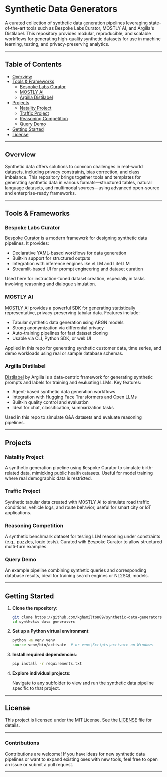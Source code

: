 # Synthetic Data Generators

A curated collection of synthetic data generation pipelines leveraging state-of-the-art tools such as Bespoke Labs Curator, MOSTLY AI, and Argilla's Distilabel. This repository provides modular, reproducible, and scalable workflows for generating high-quality synthetic datasets for use in machine learning, testing, and privacy-preserving analytics.

---

## Table of Contents

- [Overview](#overview)
- [Tools & Frameworks](#tools--frameworks)
  - [Bespoke Labs Curator](#bespoke-labs-curator)
  - [MOSTLY AI](#mostly-ai)
  - [Argilla Distilabel](#argilla-distilabel)
- [Projects](#projects)
  - [Natality Project](#natality-project)
  - [Traffic Project](#traffic-project)
  - [Reasoning Competition](#reasoning-competition)
  - [Query Demo](#query-demo)
- [Getting Started](#getting-started)
- [License](#license)

---

## Overview

Synthetic data offers solutions to common challenges in real-world datasets, including privacy constraints, bias correction, and class imbalance. This repository brings together tools and templates for generating synthetic data in various formats—structured tables, natural language datasets, and multimodal sources—using advanced open-source and enterprise-ready frameworks.

---

## Tools & Frameworks

### Bespoke Labs Curator

[Bespoke Curator](https://github.com/bespokelabsai/curator) is a modern framework for designing synthetic data pipelines. It provides:

- Declarative YAML-based workflows for data generation
- Built-in support for structured outputs
- Integration with inference engines like vLLM and LiteLLM
- Streamlit-based UI for prompt engineering and dataset curation

Used here for instruction-tuned dataset creation, especially in tasks involving reasoning and dialogue simulation.

### MOSTLY AI

[MOSTLY AI](https://mostly.ai/) provides a powerful SDK for generating statistically representative, privacy-preserving tabular data. Features include:

- Tabular synthetic data generation using ARGN models
- Strong anonymization via differential privacy
- Auto-training pipelines for fast dataset cloning
- Usable via CLI, Python SDK, or web UI

Applied in this repo for generating synthetic customer data, time series, and demo workloads using real or sample database schemas.

### Argilla Distilabel

[Distilabel](https://github.com/argilla-io/distilabel) by Argilla is a data-centric framework for generating synthetic prompts and labels for training and evaluating LLMs. Key features:

- Agent-based synthetic data generation workflows
- Integration with Hugging Face Transformers and Open LLMs
- Built-in quality control and evaluation
- Ideal for chat, classification, summarization tasks

Used in this repo to simulate Q&A datasets and evaluate reasoning pipelines.

---

## Projects

### Natality Project

A synthetic generation pipeline using Bespoke Curator to simulate birth-related data, mimicking public health datasets. Useful for model training where real demographic data is restricted.

### Traffic Project

Synthetic tabular data created with MOSTLY AI to simulate road traffic conditions, vehicle logs, and route behavior, useful for smart city or IoT applications.

### Reasoning Competition

A synthetic benchmark dataset for testing LLM reasoning under constraints (e.g., puzzles, logic tests). Curated with Bespoke Curator to allow structured multi-turn examples.

### Query Demo

An example pipeline combining synthetic queries and corresponding database results, ideal for training search engines or NL2SQL models.

---

## Getting Started

1. **Clone the repository**:

   ```bash
   git clone https://github.com/kghamilton89/synthetic-data-generators.git
   cd synthetic-data-generators
   ```

2. **Set up a Python virtual environment**:

   ```bash
   python -m venv venv
   source venv/bin/activate  # or venv\Scripts\activate on Windows
   ```

3. **Install required dependencies**:

   ```bash
   pip install -r requirements.txt
   ```

4. **Explore individual projects**:

   Navigate to any subfolder to view and run the synthetic data pipeline specific to that project.

---

## License

This project is licensed under the MIT License. See the [LICENSE](LICENSE) file for details.

---

### Contributions

Contributions are welcome! If you have ideas for new synthetic data pipelines or want to expand existing ones with new tools, feel free to open an issue or submit a pull request.

---
